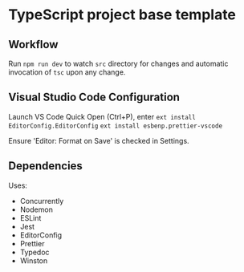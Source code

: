 # TypeScript project base template

## Workflow

Run `npm run dev` to watch `src` directory for changes and automatic invocation of `tsc` upon any change.

## Visual Studio Code Configuration

Launch VS Code Quick Open (Ctrl+P), enter
`ext install EditorConfig.EditorConfig`
`ext install esbenp.prettier-vscode`

Ensure 'Editor: Format on Save' is checked in Settings.

## Dependencies

Uses:

-   Concurrently
-   Nodemon
-   ESLint
-   Jest
-   EditorConfig
-   Prettier
-   Typedoc
-   Winston

